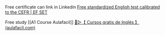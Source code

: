 Free certificate can link in Linkedin
[Free standardized English test calibrated to the CEFR | EF SET](https://www.efset.org/ef-set-50/)

Free study 
[[A1 Course Aulafacil]]
[🥇▷【 Cursos gratis de Inglés 】 (aulafacil.com)](https://www.aulafacil.com/cursos/ingles-c90)
